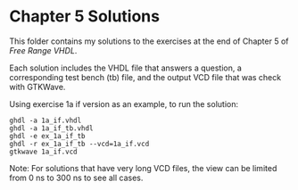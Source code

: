 # Chapter 5 Solutions
This folder contains my solutions to the exercises at the end of Chapter 5 of *Free Range VHDL*.

Each solution includes the VHDL file that answers a question, a corresponding test bench (tb) file, and the output VCD file that was check with GTKWave.

Using exercise 1a if version as an example, to run the solution:

```
ghdl -a 1a_if.vhdl
ghdl -a 1a_if_tb.vhdl
ghdl -e ex_1a_if_tb
ghdl -r ex_1a_if_tb --vcd=1a_if.vcd
gtkwave 1a_if.vcd
```

Note: For solutions that have very long VCD files, the view can be limited from 0 ns to 300 ns to see all cases.
